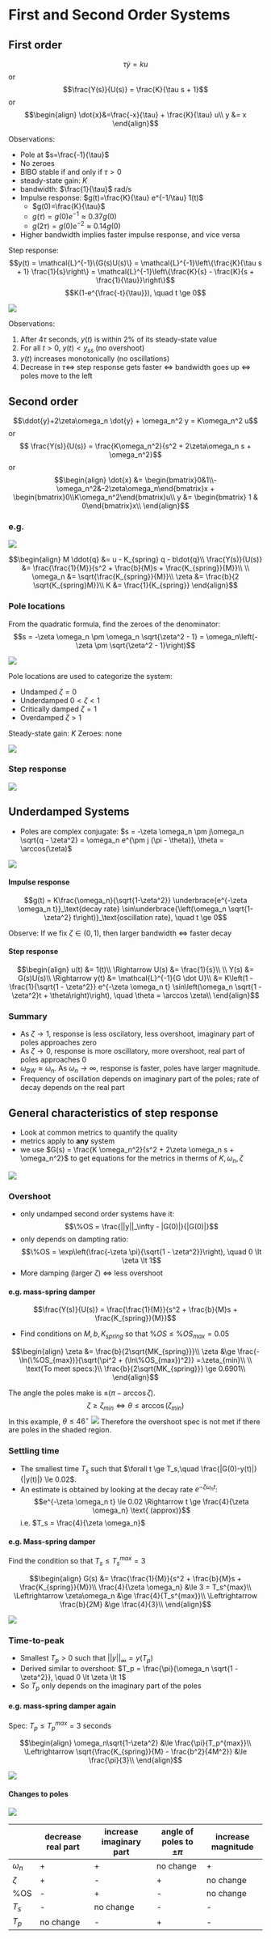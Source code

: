 # First and Second Order Systems

## First order
$$\tau \dot{y} = ku$$
or
$$\frac{Y(s)}{U(s)} = \frac{K}{\tau s + 1}$$
or
$$\begin{align}
\dot{x}&=\frac{-x}{\tau} + \frac{K}{\tau} u\\
y &= x
\end{align}$$

Observations:
- Pole at $s=\frac{-1}{\tau}$
- No zeroes
- BIBO stable if and only if $\tau \gt 0$
- steady-state gain: $K$
- bandwidth: $\frac{1}{\tau}$ rad/s
- Impulse response: $g(t)=\frac{K}{\tau} e^{-1/\tau} 1(t)$
  - $g(0)=\frac{K}{\tau}$
  - $g(\tau)=g(0)e^{-1} \approx 0.37g(0)$
  - $g(2\tau)=g(0)e^{-2} \approx 0.14g(0)$
- Higher bandwidth implies faster impulse response, and vice versa

Step response:
$$y(t) = \mathcal{L}^{-1}\{G(s)U(s)\} = \mathcal{L}^{-1}\left\{\frac{K}{\tau s + 1} \frac{1}{s}\right\} = \mathcal{L}^{-1}\left\{\frac{K}{s} - \frac{K}{s + \frac{1}{\tau}}\right\}$$
$$K(1-e^{\frac{-t}{\tau}}), \quad t \ge 0$$

<img src="img/firstordertime.png" />

Observations:
1. After $4\tau$ seconds, $y(t)$ is within 2% of its steady-state value
2. For all $t \gt 0$, $y(t) \lt y_{ss}$ (no overshoot)
3. $y(t)$ increases monotonically (no oscillations)
4. Decrease in $\tau \Leftrightarrow$ step response gets faster $\Leftrightarrow$ bandwidth goes up $\Leftrightarrow$ poles move to the left

## Second order
$$\ddot{y}+2\zeta\omega_n \dot{y} + \omega_n^2 y = K\omega_n^2 u$$
or
$$ \frac{Y(s)}{U(s)} = \frac{K\omega_n^2}{s^2 + 2\zeta\omega_n s + \omega_n^2}$$
or
$$\begin{align}
\dot{x} &= \begin{bmatrix}0&1\\-\omega_n^2&-2\zeta\omega_n\end{bmatrix}x + \begin{bmatrix}0\\K\omega_n^2\end{bmatrix}u\\
y &= \begin{bmatrix} 1 & 0\end{bmatrix}x\\
\end{align}$$

### e.g.
<img src="img/secondorderspring.png" />

$$\begin{align}
M \ddot{q} &= u - K_{spring} q - b\dot{q}\\
\frac{Y(s)}{U(s)} &= \frac{\frac{1}{M}}{s^2 + \frac{b}{M}s + \frac{K_{spring}}{M}}\\
\\
\omega_n &= \sqrt{\frac{K_{spring}}{M}}\\
\zeta &= \frac{b}{2 \sqrt{K_{spring}M}}\\
K &= \frac{1}{K_{spring}}
\end{align}$$

### Pole locations
From the quadratic formula, find the zeroes of the denominator:
$$s = -\zeta \omega_n \pm \omega_n \sqrt{\zeta^2 - 1} = \omega_n\left(-\zeta \pm \sqrt{\zeta^2 - 1}\right)$$

<img src="img/secondorderpolelocations.png" />

Pole locations are used to categorize the system:
- Undamped $\zeta = 0$
- Underdamped $0 \lt \zeta \lt 1$
- Critically damped $\zeta = 1$
- Overdamped $\zeta \gt 1$

Steady-state gain: $K$
Zeroes: none

<img src="img/secondordergian.png" />

### Step response

<img src="img/secondorderstepresponse.png" />

## Underdamped Systems

- Poles are complex conjugate: $s = -\zeta \omega_n \pm j\omega_n \sqrt{q - \zeta^2} = \omega_n e^{\pm j (\pi - \theta)}, \theta = \arccos(\zeta)$

<img src="img/underdampedpolar.png" />

#### Impulse response
$$g(t) = K\frac{\omega_n}{\sqrt{1-\zeta^2}} \underbrace{e^{-\zeta \omega_n t}}_\text{decay rate} \sin\underbrace{\left(\omega_n \sqrt{1-\zeta^2} t\right)}_\text{oscillation rate}, \quad t \ge 0$$

Observe: If we fix $\zeta \in (0,1)$, then larger bandwidth $\Leftrightarrow$ faster decay

#### Step response
$$\begin{align}
u(t) &= 1(t)\\
\Rightarrow U(s) &= \frac{1}{s}\\
\\
Y(s) &= G(s)U(s)\\
\Rightarrow y(t) &= \mathcal{L}^{-1}{G \dot U}\\
&= K\left(1 - \frac{1}{\sqrt{1 - \zeta^2}} e^{-\zeta \omega_n t} \sin\left(\omega_n \sqrt{1 - \zeta^2}t + \theta\right)\right), \quad \theta = \arccos \zeta\\
\end{align}$$

### Summary

- As $\zeta \rightarrow 1$, response is less oscilatory, less overshoot, imaginary part of poles approaches zero
- As $\zeta \rightarrow 0$, response is more oscillatory, more overshoot, real part of poles approaches 0
- $\omega_{BW} \approx \omega_n$. As $\omega_n \rightarrow \infty$, response is faster, poles have larger magnitude.
- Frequency of oscillation depends on imaginary part of the poles; rate of decay depends on the real part

## General characteristics of step response
- Look at common metrics to quantify the quality
- metrics apply to **any** system
- we use $G(s) = \frac{K \omega_n^2}{s^2 + 2\zeta \omega_n s + \omega_n^2}$ to get equations for the metrics in therms of $K, \omega_n, \zeta$

<img src="img/stepcharacteristics.png" />

### Overshoot
- only undamped second order systems have it:
$$\%OS = \frac{||y||_\infty - |G(0)|}{|G(0)|}$$
- only depends on dampting ratio:
$$\%OS = \exp\left(\frac{-\zeta \pi}{\sqrt{1 - \zeta^2}}\right), \quad 0 \lt \zeta \lt 1$$
- More damping (larger $\zeta$) $\Leftrightarrow$ less overshoot

#### e.g. mass-spring damper
$$\frac{Y(s)}{U(s)} = \frac{\frac{1}{M}}{s^2 + \frac{b}{M}s + \frac{K_{spring}}{M}}$$

- Find conditions on $M,b,K_{spring}$ so that $\%OS \le \%OS_{max} = 0.05$

$$\begin{align}
\zeta &= \frac{b}{2\sqrt{MK_{spring}}}\\
\zeta &\ge \frac{-\ln(\%OS_{max})}{\sqrt{\pi^2 + (\ln\%OS_{max})^2}} =:\zeta_{min}\\
\\
\text{To meet specs:}\\
\frac{b}{2\sqrt{MK_{spring}}} \ge 0.6901\\
\end{align}$$

The angle the poles make is $\pm(\pi - \arccos \zeta)$.
$$ \zeta \ge \zeta_{min} \Leftrightarrow \theta \le \arccos(\zeta_{min})$$
In this example, $\theta \le 46^{\circ}$
<img src="img/overshootangle.png" />
Therefore the overshoot spec is not met if there are poles in the shaded region.

### Settling time
- The smallest time $T_s$ such that $\forall t \ge T_s,\quad \frac{|G(0)-y(t)|}{|y(t)|} \le 0.02$.
- An estimate is obtained by looking at the decay rate $e^{-\zeta \omega_n t}$:
$$e^{-\zeta \omega_n t} \le 0.02 \Rightarrow t \ge \frac{4}{\zeta \omega_n} \text{ (approx)}$$
i.e. $T_s = \frac{4}{\zeta \omega_n}$

#### e.g. Mass-spring damper
Find the condition so that $T_s \le T_s^{max} = 3$

$$\begin{align}
G(s) &= \frac{\frac{1}{M}}{s^2 + \frac{b}{M}s + \frac{K_{spring}}{M}}\\
\frac{4}{\zeta \omega_n} &\le 3 = T_s^{max}\\
\Leftrightarrow \zeta\omega_n &\ge \frac{4}{T_s^{max}}\\
\Leftrightarrow \frac{b}{2M} &\ge \frac{4}{3}\\
\end{align}$$

<img src="img/massspringpoles.png" />

### Time-to-peak
- Smallest $T_p \gt 0$ such that $||y||_\infty = y(T_p)$
- Derived similar to overshoot: $T_p = \frac{\pi}{\omega_n \sqrt{1 - \zeta^2}}, \quad 0 \lt \zeta \lt 1$
- So $T_p$ only depends on the imaginary part of the poles


#### e.g. mass-spring damper again
Spec: $T_p \le T_p^{max} = 3 \text{ seconds }$

$$\begin{align}
\omega_n\sqrt{1-\zeta^2} &\le \frac{\pi}{T_p^{max}}\\
\Leftrightarrow \sqrt{\frac{K_{spring}}{M} - \frac{b^2}{4M^2}} &\le \frac{\pi}{3}\\
\end{align}$$

<img src="img/massspringpoles2.png" />

#### Changes to poles

<img src="img/polechanges.png" />

| | decrease real part | increase imaginary part | angle of poles to $\pm \pi$ | increase magnitude|
|-|-|-|-|-|
|$\omega_n$ | + | + | no change | +|
|$\zeta$ | + | - | + | no change|
|%OS | - | + | - | no change|
|$T_s$ | - | no change | - | -|
|$T_p$ | no change | - | + | -|

